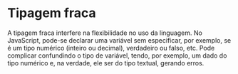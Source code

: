 # Tipagem fraca
A tipagem fraca interfere na flexibilidade no uso da linguagem. 
No JavaScript, pode-se declarar uma variável sem especificar, por exemplo, se é um tipo numérico (inteiro ou decimal), verdadeiro ou falso, etc. 
Pode complicar confundindo o tipo de variável, tendo, por exemplo, um dado do tipo numérico e, na verdade, ele ser do tipo textual, gerando erros.